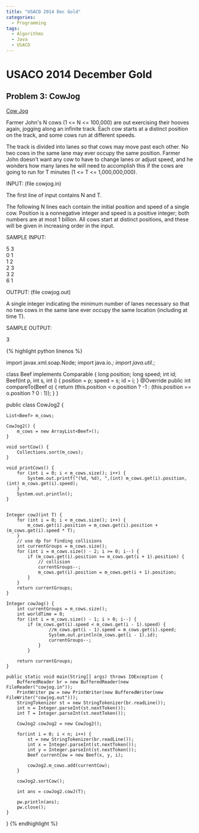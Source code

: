 ```yaml
---
title: "USACO 2014 Dec Gold"
categories:
  - Programming
tags:
  - Algorithms
  - Java
  - USACO
---
```


# USACO 2014 December Gold

## Problem 3: CowJog

[Cow Jog](http://usaco.org/index.php?page=viewproblem2&cpid=496)

Farmer John's N cows (1 <= N <= 100,000) are out exercising their
hooves again, jogging along an infinite track.  Each cow starts at a
distinct position on the track, and some cows run at different speeds.  

The track is divided into lanes so that cows may move past each other.
No two cows in the same lane may ever occupy the same position.
Farmer John doesn't want any cow to have to change lanes or adjust
speed, and he wonders how many lanes he will need to accomplish this
if the cows are going to run for T minutes (1 <= T <= 1,000,000,000).  

INPUT: (file cowjog.in)  

The first line of input contains N and T.  

The following N lines each contain the initial position and speed of a
single cow.  Position is a nonnegative integer and speed is a positive
integer; both numbers are at most 1 billion.  All cows start at
distinct positions, and these will be given in increasing order in the
input.  

SAMPLE INPUT:  

5 3  
0 1  
1 2  
2 3  
3 2  
6 1  

OUTPUT: (file cowjog.out)  

A single integer indicating the minimum number of lanes necessary so
that no two cows in the same lane ever occupy the same location
(including at time T).  

SAMPLE OUTPUT:  

3  

{% highlight python linenos %}

import javax.xml.soap.Node;
import java.io.*;
import java.util.*;

class Beef implements Comparable<Beef> {
    long position;
    long speed;
    int id;
    Beef(int p, int s, int i) {
        position = p;
        speed = s;
        id = i;
    }
    @Override
    public int compareTo(Beef o) {
        return (this.position < o.position ? -1 :
                (this.position == o.position ? 0 : 1));
    }
}

public class CowJog2 {

    List<Beef> m_cows;

    CowJog2() {
        m_cows = new ArrayList<Beef>();
    }

    void sortCow() {
        Collections.sort(m_cows);
    }

    void printCows() {
        for (int i = 0; i < m_cows.size(); i++) {
            System.out.printf("(%d, %d), ",(int) m_cows.get(i).position, (int) m_cows.get(i).speed);
        }
        System.out.println();
    }


    Integer cowJ(int T) {
        for (int i = 0; i < m_cows.size(); i++) {
            m_cows.get(i).position = m_cows.get(i).position + (m_cows.get(i).speed * T);
        }
        // use dp for finding collisions
        int currentGroups = m_cows.size();
        for (int i = m_cows.size() - 2; i >= 0; i--) {
            if (m_cows.get(i).position >= m_cows.get(i + 1).position) {
                // collision
                currentGroups--;
                m_cows.get(i).position = m_cows.get(i + 1).position;
            }
        }
        return currentGroups;
    }

    Integer cowJog() {
        int currentGroups = m_cows.size();
        int worldTime = 0;
        for (int i = m_cows.size() - 1; i > 0; i--) {
            if (m_cows.get(i).speed < m_cows.get(i - 1).speed) {
                    //m_cows.get(i - 1).speed = m_cows.get(i).speed;
                    System.out.println(m_cows.get(i - 1).id);
                    currentGroups--;
                }
            }

        return currentGroups;
    }

    public static void main(String[] args) throws IOException {
        BufferedReader br = new BufferedReader(new FileReader("cowjog.in"));
        PrintWriter pw = new PrintWriter(new BufferedWriter(new FileWriter("cowjog.out")));
        StringTokenizer st = new StringTokenizer(br.readLine());
        int n = Integer.parseInt(st.nextToken());
        int T = Integer.parseInt(st.nextToken());

        CowJog2 cowJog2 = new CowJog2();

        for(int i = 0; i < n; i++) {
            st = new StringTokenizer(br.readLine());
            int x = Integer.parseInt(st.nextToken());
            int y = Integer.parseInt(st.nextToken());
            Beef currentCow = new Beef(x, y, i);

            cowJog2.m_cows.add(currentCow);
        }

        cowJog2.sortCow();

        int ans = cowJog2.cowJ(T);

        pw.println(ans);
        pw.close();
    }
}
{% endhighlight %}
